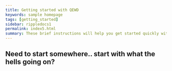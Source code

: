 ```yaml
---
title: Getting started with QEWD
keywords: sample homepage
tags: [getting_started]
sidebar: rippledocs1
permalink: index5.html
summary: These brief instructions will help you get started quickly with the theme. The other topics in this help provide additional information and detail about working with other aspects of this theme and Jekyll.
---
```


## Need to start somewhere.. start with what the hells going on?
